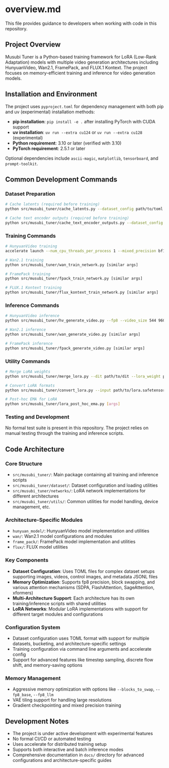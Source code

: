 # overview.md

This file provides guidance to developers when working with code in this repository.

## Project Overview

Musubi Tuner is a Python-based training framework for LoRA (Low-Rank Adaptation) models with multiple video generation architectures including HunyuanVideo, Wan2.1, FramePack, and FLUX.1 Kontext. The project focuses on memory-efficient training and inference for video generation models.

## Installation and Environment

The project uses `pyproject.toml` for dependency management with both pip and uv (experimental) installation methods:

- **pip installation**: `pip install -e .` after installing PyTorch with CUDA support
- **uv installation**: `uv run --extra cu124` or `uv run --extra cu128` (experimental)
- **Python requirement**: 3.10 or later (verified with 3.10)
- **PyTorch requirement**: 2.5.1 or later

Optional dependencies include `ascii-magic`, `matplotlib`, `tensorboard`, and `prompt-toolkit`.

## Common Development Commands

### Dataset Preparation
```bash
# Cache latents (required before training)
python src/musubi_tuner/cache_latents.py --dataset_config path/to/toml --vae path/to/vae --vae_chunk_size 32 --vae_tiling

# Cache text encoder outputs (required before training)
python src/musubi_tuner/cache_text_encoder_outputs.py --dataset_config path/to/toml --text_encoder1 path/to/te1 --text_encoder2 path/to/te2 --batch_size 16
```

### Training Commands
```bash
# HunyuanVideo training
accelerate launch --num_cpu_threads_per_process 1 --mixed_precision bf16 src/musubi_tuner/hv_train_network.py --dit path/to/dit --dataset_config path/to/toml --network_module networks.lora --network_dim 32

# Wan2.1 training
python src/musubi_tuner/wan_train_network.py [similar args]

# FramePack training
python src/musubi_tuner/fpack_train_network.py [similar args]

# FLUX.1 Kontext training
python src/musubi_tuner/flux_kontext_train_network.py [similar args]
```

### Inference Commands
```bash
# HunyuanVideo inference
python src/musubi_tuner/hv_generate_video.py --fp8 --video_size 544 960 --video_length 5 --prompt "text" --dit path/to/dit --vae path/to/vae

# Wan2.1 inference
python src/musubi_tuner/wan_generate_video.py [similar args]

# FramePack inference
python src/musubi_tuner/fpack_generate_video.py [similar args]
```

### Utility Commands
```bash
# Merge LoRA weights
python src/musubi_tuner/merge_lora.py --dit path/to/dit --lora_weight path/to/lora.safetensors --save_merged_model path/to/output

# Convert LoRA formats
python src/musubi_tuner/convert_lora.py --input path/to/lora.safetensors --output path/to/converted.safetensors --target other

# Post-hoc EMA for LoRA
python src/musubi_tuner/lora_post_hoc_ema.py [args]
```

### Testing and Development
No formal test suite is present in this repository. The project relies on manual testing through the training and inference scripts.

## Code Architecture

### Core Structure
- `src/musubi_tuner/`: Main package containing all training and inference scripts
- `src/musubi_tuner/dataset/`: Dataset configuration and loading utilities
- `src/musubi_tuner/networks/`: LoRA network implementations for different architectures
- `src/musubi_tuner/utils/`: Common utilities for model handling, device management, etc.

### Architecture-Specific Modules
- `hunyuan_model/`: HunyuanVideo model implementation and utilities
- `wan/`: Wan2.1 model configurations and modules
- `frame_pack/`: FramePack model implementation and utilities
- `flux/`: FLUX model utilities

### Key Components
- **Dataset Configuration**: Uses TOML files for complex dataset setups supporting images, videos, control images, and metadata JSONL files
- **Memory Optimization**: Supports fp8 precision, block swapping, and various attention mechanisms (SDPA, FlashAttention, SageAttention, xformers)
- **Multi-Architecture Support**: Each architecture has its own training/inference scripts with shared utilities
- **LoRA Networks**: Modular LoRA implementations with support for different target modules and configurations

### Configuration System
- Dataset configuration uses TOML format with support for multiple datasets, bucketing, and architecture-specific settings
- Training configuration via command line arguments and accelerate config
- Support for advanced features like timestep sampling, discrete flow shift, and memory-saving options

### Memory Management
- Aggressive memory optimization with options like `--blocks_to_swap`, `--fp8_base`, `--fp8_llm`
- VAE tiling support for handling large resolutions
- Gradient checkpointing and mixed precision training

## Development Notes
- The project is under active development with experimental features
- No formal CI/CD or automated testing
- Uses accelerate for distributed training setup
- Supports both interactive and batch inference modes
- Comprehensive documentation in `docs/` directory for advanced configurations and architecture-specific guides